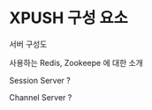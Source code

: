 XPUSH 구성 요소
======================

서버 구성도 

사용하는 Redis, Zookeepe 에 대한 소개


Session Server ? 

Channel Server ?

